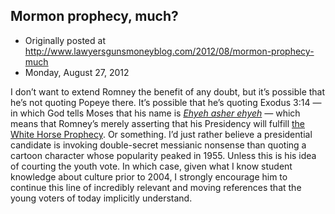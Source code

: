## Mormon prophecy, much?

 * Originally posted at http://www.lawyersgunsmoneyblog.com/2012/08/mormon-prophecy-much
 * Monday, August 27, 2012

I don’t want to extend Romney the benefit of any doubt, but it’s possible that he’s not quoting Popeye there. It’s possible that he’s quoting Exodus 3:14 — in which God tells Moses that his name is _[Ehyeh asher ehyeh](http://en.wikipedia.org/wiki/I\_Am\_that\_I\_Am) —_ which means that Romney’s merely asserting that his Presidency will fulfill [the White Horse Prophecy](http://en.wikipedia.org/wiki/White\_Horse\_Prophecy). Or something. I’d just rather believe a presidential candidate is invoking double-secret messianic nonsense than quoting a cartoon character whose popularity peaked in 1955. Unless this is his idea of courting the youth vote. In which case, given what I know student knowledge about culture prior to 2004, I strongly encourage him to continue this line of incredibly relevant and moving references that the young voters of today implicitly understand.
